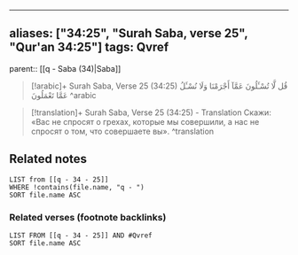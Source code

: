 
---
aliases: ["34:25", "Surah Saba, verse 25", "Qur'an 34:25"]
tags: Qvref
---

parent:: [[q - Saba (34)|Saba]]

> [!arabic]+ Surah Saba, Verse 25 (34:25)
> <span class="quran-arabic">قُل لَّا تُسْـَٔلُونَ عَمَّآ أَجْرَمْنَا وَلَا نُسْـَٔلُ عَمَّا تَعْمَلُونَ</span>
^arabic

> [!translation]+ Surah Saba, Verse 25 (34:25) - Translation
> Скажи: «Вас не спросят о грехах, которые мы совершили, а нас не спросят о том, что совершаете вы».
^translation



## Related notes
```dataview
LIST from [[q - 34 - 25]]
WHERE !contains(file.name, "q - ")
SORT file.name ASC
```

### Related verses (footnote backlinks)
```dataview
LIST FROM [[q - 34 - 25]] AND #Qvref
SORT file.name ASC
```

